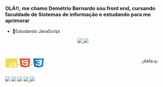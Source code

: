 ### OLÁ!!, me chamo  Demétrio Bernardo sou front end, cursando faculdade de Sistemas de informação e estudando para me aprimorar 


- 🌱Estudando JavaScript
<div align="center">
  <a href="https://github.com/Demetriobc">
  <img height="180em" src="https://github-readme-stats.vercel.app/api?username=Demetriobc&show_icons=true&theme=gruvbox&include_all_commits=true&count_private=true"/>
  <img height="180em" src="https://github-readme-stats.vercel.app/api/top-langs/?username=Demetriobc&layout=compact&langs_count=7&theme=gruvbox"/>
</div>

##

<div style="display: inline_block"><br>
  <img align="center" alt="Rafa-Js" height="30" width="40" src="https://raw.githubusercontent.com/devicons/devicon/master/icons/javascript/javascript-plain.svg">
  <img align="center" alt="Rafa-HTML" height="30" width="40" src="https://raw.githubusercontent.com/devicons/devicon/master/icons/html5/html5-original.svg">
  <img align="center" alt="Rafa-CSS" height="30" width="40" src="https://raw.githubusercontent.com/devicons/devicon/master/icons/css3/css3-original.svg">
  <img align="right" alt="Rafa-pic" height="150" style="border-radius:50px;" src="https://media.discordapp.net/attachments/1016395488532107394/1041502199223681055/mon.jpg?width=507&height=676">
</div>

##
<div>
  <a href="https://www.instagram.com/_demetrio_bernardo/" target="_blank"><img src="https://img.shields.io/badge/-Instagram-%23E4405F?style=for-the-badge&logo=instagram&logoColor=white" target="_blank"></a>
  <a href = "mailto:demetriobernardocosta@hotmail.com"><img src="https://img.shields.io/badge/-Gmail-%23333?style=for-the-badge&logo=gmail&logoColor=white" target="_blank"></a>
  <a href="https://www.linkedin.com/in/demetrio-bernardo-948484256/" target="_blank"><img src="https://img.shields.io/badge/-LinkedIn-%230077B5?style=for-the-badge&logo=linkedin&logoColor=white" target="_blank"></a> 
  <a href="https://wa.me/5562992758342" target="_blank"><img src="https://img.shields.io/badge/WhatsApp-25D366?style=for-the-badge&logo=whatsapp&logoColor=white" target=_blank">
  <a href="https://twitter.com/Demetrio_be" target="_blank"><img src="https://img.shields.io/badge/Twitter-1DA1F2?style=for-the-badge&logo=twitter&logoColor=white" target="_blank">
</div>
